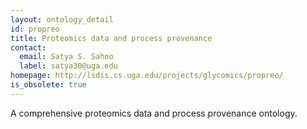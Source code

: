 ```yaml
---
layout: ontology_detail
id: propreo
title: Proteomics data and process provenance
contact:
  email: Satya S. Sahoo
  label: satya30@uga.edu
homepage: http://lsdis.cs.uga.edu/projects/glycomics/propreo/
is_obsolete: true
---
```


A comprehensive proteomics data and process provenance ontology.
